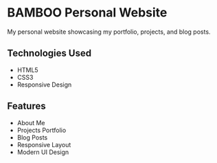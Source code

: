 # BAMBOO Personal Website

My personal website showcasing my portfolio, projects, and blog posts.

## Technologies Used
- HTML5
- CSS3
- Responsive Design

## Features
- About Me
- Projects Portfolio
- Blog Posts
- Responsive Layout
- Modern UI Design

